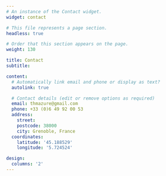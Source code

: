 ```yaml
---
# An instance of the Contact widget.
widget: contact

# This file represents a page section.
headless: true

# Order that this section appears on the page.
weight: 130

title: Contact
subtitle:

content:
  # Automatically link email and phone or display as text?
  autolink: true

  # Contact details (edit or remove options as required)
  email: thmazure@gmail.com
  phone: +33 (0)6 49 92 00 53
  address:
    street:
    postcode: 38000
    city: Grenoble, France
  coordinates:
    latitude: '45.188529'
    longitude: '5.724524'

design:
  columns: '2'
---
```

